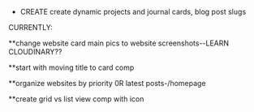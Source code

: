 - CREATE create dynamic projects and journal cards, blog post slugs

CURRENTLY:

\*\*change website card main pics to website screenshots--LEARN CLOUDINARY??

\*\*start with moving title to card comp

\*\*organize websites by priority 0R latest posts-/homepage

\*\*create grid vs list view comp with icon
